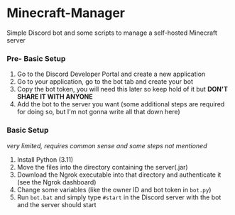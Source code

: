 # Minecraft-Manager
Simple Discord bot and some scripts to manage a self-hosted Minecraft server

### Pre- Basic Setup
 1. Go to the Discord Developer Portal and create a new application
 2. Go to your application, go to the bot tab and create your bot
 3. Copy the bot token, you will need this later so keep hold of it but **DON'T SHARE IT WITH ANYONE**
 4. Add the bot to the server you want (some additional steps are required for doing so, but I'm not gonna write all that down here)

### Basic Setup
*very limited, requires common sense and some steps not mentioned*
 1. Install Python (3.11)
 2. Move the files into the directory containing the server(.jar)
 3. Download the Ngrok executable into that directory and authenticate it (see the Ngrok dashboard)
 4. Change some variables (like the owner ID and bot token in ``bot.py``)
 5. Run ``bot.bat`` and simply type ``#start`` in the Discord server with the bot and the server should start
